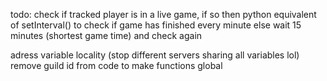 todo:
check if tracked player is in a live game, if so then
  python equivalent of setInterval() to check if game has finished every minute 
else
  wait 15 minutes (shortest game time) and check again

adress variable locality (stop different servers sharing all variables lol)
remove guild id from code to make functions global
